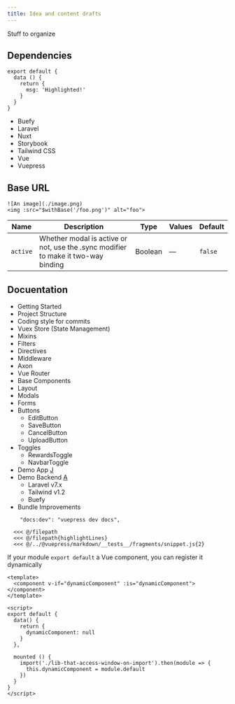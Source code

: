 ```yaml
---
title: Idea and content drafts
---
```


Stuff to organize

## Dependencies

``` js{4}
export default {
  data () {
    return {
      msg: 'Highlighted!'
    }
  }
}
```

- Buefy
- Laravel
- Nuxt
- Storybook
- Tailwind CSS
- Vue
- Vuepress

## Base URL

```
![An image](./image.png)
<img :src="$withBase('/foo.png')" alt="foo">
```

| Name     | Description                                                                       | Type    | Values | Default |
| -------- | --------------------------------------------------------------------------------- | ------- | ------ | ------- |
| `active` | Whether modal is active or not, use the .sync modifier to make it two-way binding | Boolean | —      | `false` |

## Docuentation

- Getting Started
- Project Structure
- Coding style for commits
- Vuex Store (State Management)
- Mixins
- Filters
- Directives
- Middleware
- Axon
- Vue Router
- Base Components
- Layout
- Modals
- Forms
- Buttons
  - EditButton
  - SaveButton
  - CancelButton
  - UploadButton
- Toggles
  - RewardsToggle
  - NavbarToggle
- Demo App [J](https://app.tolbert.design)
- Demo Backend [A](https://tolbert.design/v0/api)
  - Laravel v7.x
  - Tailwind v1.2
  - Buefy
- Bundle Improvements

```
    "docs:dev": "vuepress dev docs",

  <<< @/filepath
  <<< @/filepath{highlightLines}
  <<< @/../@vuepress/markdown/__tests__/fragments/snippet.js{2}
```

If your module `export default` a Vue component, you can register it dynamically

```
<template>
  <component v-if="dynamicComponent" :is="dynamicComponent"></component>
</template>

<script>
export default {
  data() {
    return {
      dynamicComponent: null
    }
  },

  mounted () {
    import('./lib-that-access-window-on-import').then(module => {
      this.dynamicComponent = module.default
    })
  }
}
</script>
```
